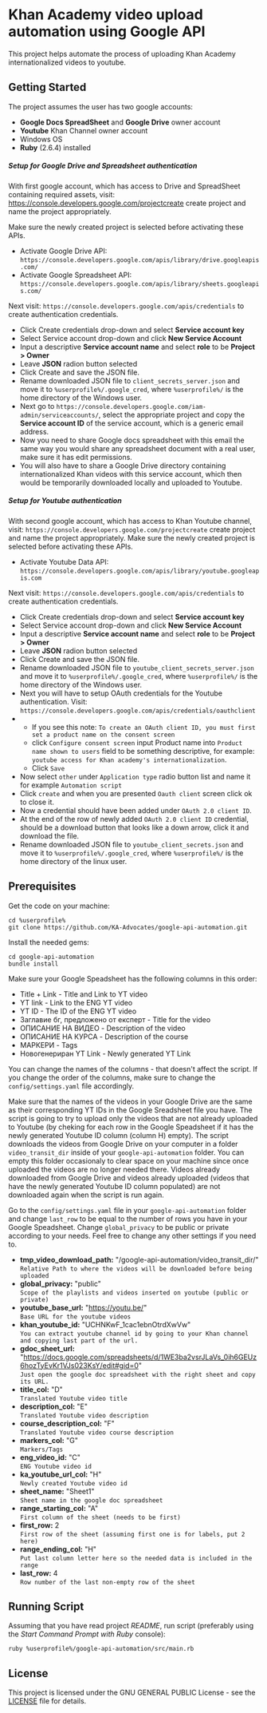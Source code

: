 # Khan Academy video upload automation using Google API
This project helps automate the process of uploading Khan Academy internationalized videos to youtube.

## Getting Started
The project assumes the user has two google accounts:

* **Google Docs SpreadSheet** and **Google Drive** owner account
* **Youtube** Khan Channel owner account
* Windows OS
* **Ruby** (2.6.4) installed

##### Setup for Google Drive and Spreadsheet authentication
With first google account, which has access to Drive and SpreadSheet containing required assets, visit: https://console.developers.google.com/projectcreate
create project and name the project appropriately.

Make sure the newly created project is selected before activating these APIs.

* Activate Google Drive API: `https://console.developers.google.com/apis/library/drive.googleapis.com/`
* Activate Google Spreadsheet API: `https://console.developers.google.com/apis/library/sheets.googleapis.com/`

Next visit: `https://console.developers.google.com/apis/credentials` to create authentication credentials.

* Click Create credentials drop-down and select **Service account key**
* Select Service account drop-down and click **New Service Account**
* Input a descriptive **Service account name** and select **role** to be **Project > Owner**  
* Leave **JSON** radion button selected
* Click Create and save the JSON file.
* Rename downloaded JSON file to `client_secrets_server.json` and move it to `%userprofile%/.google_cred`, where `%userprofile%/` is the home directory of the Windows user.
* Next go to `https://console.developers.google.com/iam-admin/serviceaccounts/`, select the appropriate project and copy the **Service account ID** of the service account, which is a generic email address.
* Now you need to share Google docs spreadsheet with this email the same way you would share any spreadsheet document with a real user, make sure it has edit permissions.
* You will also have to share a Google Drive directory containing internationalized Khan videos with this service account, which then would be temporarily downloaded locally and uploaded to Youtube.

##### Setup for Youtube authentication
With second google account, which has access to Khan Youtube channel, visit: `https://console.developers.google.com/projectcreate`
create project and name the project appropriately.
Make sure the newly created project is selected before activating these APIs.

* Activate Youtube Data API: `https://console.developers.google.com/apis/library/youtube.googleapis.com`

Next visit: `https://console.developers.google.com/apis/credentials` to create authentication credentials.

* Click Create credentials drop-down and select **Service account key**
* Select Service account drop-down and click **New Service Account**
* Input a descriptive **Service account name** and select **role** to be **Project > Owner**  
* Leave **JSON** radion button selected
* Click Create and save the JSON file.
* Rename downloaded JSON file to `youtube_client_secrets_server.json` and move it to `%userprofile%/.google_cred`, where `%userprofile%/` is the home directory of the Windows user.
* Next you will have to setup OAuth credentials for the Youtube authentication. Visit:   `https://console.developers.google.com/apis/credentials/oauthclient`
*
  * If you see this note: `To create an OAuth client ID, you must first     
    set a product name on the consent screen`
  * click `Configure consent screen`
    input Product name into `Product name shown to users` field to be something descriptive, for example: `youtube access for Khan academy's internationalization`.
  * Click `Save`
* Now select `other` under `Application type` radio button list and name it for example `Automation script`
* Click `create` and when you are presented `Oauth client` screen click ok to close it.
* Now a credential should have been added under `OAuth 2.0 client ID`.
* At the end of the row of newly added `OAuth 2.0 client ID` credential, should be a download button that looks like a down arrow, click it and download the file.
* Rename downloaded JSON file to `youtube_client_secrets.json` and move it to `%userprofile%/.google_cred`, where `%userprofile%/` is the home directory of the linux user.

## Prerequisites
Get the code on your machine:
```
cd %userprofile%
git clone https://github.com/KA-Advocates/google-api-automation.git
```

Install the needed gems:
```
cd google-api-automation
bundle install
```

Make sure your Google Speadsheet has the following columns in this order:

* Title + Link - Title and Link to YT video
* YT link - Link to the ENG YT video
* YT ID - The ID of the ENG YT video
* Заглавие бг, предложено от експерт - Title for the video
* ОПИСАНИЕ НА ВИДЕО - Description of the video
* ОПИСАНИЕ НА КУРСА - Description of the course
* МАРКЕРИ - Tags
* Новогенериран YT Link - Newly generated YT Link

You can change the names of the columns - that doesn't affect the script. If you change the order of the columns, make sure to change the `config/settings.yaml` file accordingly.

Make sure that the names of the videos in your Google Drive are the same as their corresponding YT IDs in the Google Sreadsheet file you have. The script is going to try to upload only the videos that are not already uploaded to Youtube (by cheking for each row in the Google Speadsheet if it has the newly generated Youtube ID column (column H) empty). The script downloads the videos from Google Drive on your computer in a folder `video_transit_dir` inside of your `google-api-automation` folder. You can empty this folder occasionaly to clear space on your machine since once uploaded the videos are no longer needed there. Videos already downloaded from Google Drive and videos already uploaded (videos that have the newly generated Youtube ID column populated) are not downloaded again when the script is run again.

Go to the `config/settings.yaml` file in your `google-api-automation` folder and change `last_row` to be equal to the number of rows you have in your Google Speadsheet. Change `global_privacy` to be public or private according to your needs. Feel free to change any other settings if you need to.

* **tmp\_video\_download\_path:** "/google-api-automation/video_transit_dir/"
  <br>`Relative Path to where the videos will be downloaded before being uploaded`
* **global\_privacy:** "public"
  <br>`Scope of the playlists and videos inserted on youtube (public or private)`
* **youtube\_base\_url:** "https://youtu.be/"
  <br>`Base URL for the youtube videos`
* **khan\_youtube\_id:** "UCHNKwF_1cac1ebnOtrdXwVw"
  <br>`You can extract youtube channel id by going to your Khan channel and copying last part of the url.`
* **gdoc\_sheet\_url:**       
  "https://docs.google.com/spreadsheets/d/1WE3ba2vsrJLaVs_0ih6GEUz6hozTyEvKr1VJs023KsY/edit#gid=0"
  <br>`Just open the google doc spreadsheet with the right sheet and copy its URL.`
* **title\_col:** "D"
  <br>`Translated Youtube video title`
* **description\_col:** "E"
  <br>`Translated Youtube video description`
* **course\_description\_col:** "F"
  <br>`Translated Youtube video course description`
* **markers\_col:** "G"
  <br>`Markers/Tags`
* **eng\_video\_id:** "C"
  <br>`ENG Youtube video id`
* **ka\_youtube\_url\_col:** "H"
  <br>`Newly created Youtube video id`
* **sheet\_name:** "Sheet1"
  <br>`Sheet name in the google doc spreadsheet`
* **range\_starting\_col:** "A"
  <br>`First column of the sheet (needs to be first)`
* **first\_row:** 2
  <br>`First row of the sheet (assuming first one is for labels, put 2 here)`
* **range\_ending\_col:** "H"
  <br>`Put last column letter here so the needed data is included in the range`
* **last\_row:** 4
  <br>`Row number of the last non-empty row of the sheet`

## Running Script
  Assuming that you have read project *README*, run script (preferably using the *Start Command Prompt with Ruby* console):
  ```
  ruby %userprofile%/google-api-automation/src/main.rb
  ```   

## License
This project is licensed under the GNU GENERAL PUBLIC License - see the [LICENSE](LICENSE) file for details.
